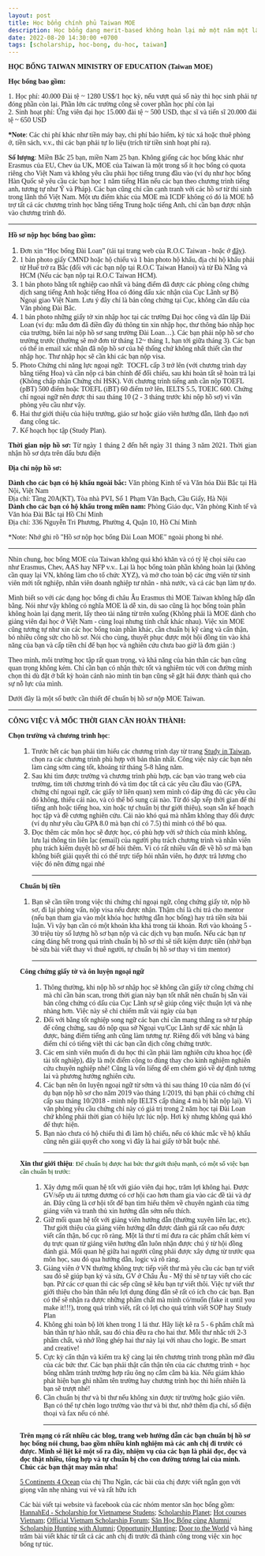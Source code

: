 ```yaml
---
layout: post
title: Học bổng chính phủ Taiwan MOE
description: Học bổng dạng merit-based không hoàn lại mở một năm một lần đối với tất cả các chuyên ngành bậc đại học, thạc sĩ và tiến sĩ. Học bổng bao gồm tiền học phí và sinh hoạt phí.
date: 2022-08-20 14:30:00 +0700
tags: [scholarship, hoc-bong, du-hoc, taiwan]
---
```

<div align="justify"><p><span style="font-family:Tahoma;"><b>HỌC BỔNG TAIWAN MINISTRY OF EDUCATION (Taiwan MOE)</b></span></p></div>

<p><strong><span style="font-family:Tahoma">Học bổng bao gồm:</span></strong>

<div align="justify"><p><span style="font-family:Tahoma;">1. Học phí: 40.000 Đài tệ ~ 1280 US$/1 học kỳ, nếu vượt quá số này thì học sinh phải tự đóng phần còn lại. Phần lớn các trường công sẽ cover phần học phí còn lại <br>2. Sinh hoạt phí: Ứng viên đại học 15.000 đài tệ ~ 500 USD, thạc sĩ và tiến sĩ 20.000 đài tệ ~ 650 USD <br> </span></p></div>
<p><span style="font-family:Tahoma"><strong>*Note</strong>: Các chi phí khác như tiền máy bay, chi phí bảo hiểm, ký túc xá hoặc thuê phòng ở, tiền sách, v.v., thì các bạn phải tự lo liệu (trích từ tiền sinh hoạt phí ra). </span></p>
<p><span style="font-family:Tahoma"><strong>Số lượng</strong>: Miền Bắc 25 bạn, miền Nam 25 bạn. Không giống các học bổng khác như Erasmus của EU, Chev ủa UK, MOE của Taiwan là một trong số ít học bổng có quota riêng cho Việt Nam và không yêu cầu phải học tiếng trung đầu vào (ví dụ như học bổng Hàn Quốc sẽ yêu cầu các bạn học 1 năm tiếng Hàn nếu các bạn theo chương trình tiếng anh, tương tự như Ý và Pháp). Các bạn cũng chỉ cần cạnh tranh với các hồ sơ từ thí sinh trong lãnh thổ Việt Nam. Một ưu điểm khác của MOE mà ICDF không có đó là MOE hỗ trợ tất cả các chương trình học bằng tiếng Trung hoặc tiếng Anh, chỉ cần bạn được nhận vào chương trình đó.</span></p>
<hr>
<p><strong><span style="font-family:Tahoma">Hồ sơ nộp học bổng bao gồm: </span></strong></p>
<ol><li><span style="font-family:Tahoma">Đơn xin “Học bổng Đài Loan” (tải tại trang web của R.O.C Taiwan - hoặc ở <a href="https://www.roc-taiwan.org/uploads/sites/98/2019/01/Form-dang-ky-xin-hoc-bong-dai-loan-2019.docx">đây</a>).</span></li>
  <li><span style="font-family:Tahoma">1 bản photo giấy CMND hoặc hộ chiếu và 1 bản photo hộ khẩu, địa chỉ hộ khẩu phải từ Huế trở ra Bắc (đối với các bạn nộp tại R.O.C Taiwan Hanoi) và từ Đà Nẵng và HCM (Nếu các bạn nộp tại R.O.C Taiwan HCM).</span></li>
  <li><span style="font-family:Tahoma">1 bản photo bằng tốt nghiệp cao nhất và bảng điểm đã được các phòng công chứng dịch sang tiếng Anh hoặc tiếng Hoa có đóng dấu xác nhận của Cục Lãnh sự Bộ Ngoại giao Việt Nam. Lưu ý đây chỉ là bản công chứng tại Cục, không cần dấu của Văn phòng Đài Bắc.</span></li>
  <li><span style="font-family:Tahoma">1 bản photo những giấy tờ xin nhập học tại các trường Đại học công và dân lập Đài Loan (ví dụ: mẫu đơn đã điền đầy đủ thông tin xin nhập học, thư thông báo nhập học của trường, biên lai nộp hồ sơ sang trường Đài Loan…). Các bạn phải nộp hồ sơ cho trường trước (thường sẽ mở đơn từ tháng 12~ tháng 1, hạn tới giữa tháng 3). Các bạn có thể in email xác nhận đã nộp hồ sơ của hệ thống chứ không nhất thiết cần thư nhập học. Thư nhập học sẽ cần khi các bạn nộp visa. </span></li>
  <li><span style="font-family:Tahoma">Photo Chứng chỉ năng lực ngoại ngữ:&nbsp; TOCFL cấp 3 trở lên (với chương trình dạy bằng tiếng Hoa) và cần nộp cả bản chính để đối chiếu, sau khi hoàn tất sẽ hoàn trả lại (Không chấp nhận Chứng chỉ HSK). Với chương trình tiếng anh cần nộp TOEFL (pBT) 500 điểm hoặc TOEFL (iBT) 60 điểm trở lên, IELTS 5.5, TOEIC 600. Chứng chỉ ngoại ngữ nên được thi sau tháng 10 (2 - 3 tháng trước khi nộp hồ sơ) vì văn phòng yêu cầu như vậy.</span></li>
  <li><span style="font-family:Tahoma">Hai thư giới thiệu của hiệu trưởng, giáo sư hoặc giáo viên hướng dẫn, lãnh đạo nơi đang công tác.</span></li><li><span style="font-family:Tahoma">Kế hoạch học tập (Study Plan).</span></li></ol>
  
<div align="justify"><p><span style="font-family:Tahoma;"><strong>Thời gian nộp hồ sơ:</strong> Từ ngày 1 tháng 2 đến hết ngày 31 tháng 3 năm 2021. Thời gian nhận hồ sơ dựa trên dấu bưu điện</span></p></div>

<div align="justify"><p><span style="font-family:Tahoma;"><strong>Địa chỉ nộp hồ sơ:</strong></span></p></div>

<div align="justify"><p><span style="font-family:Tahoma;"><strong>Dành cho các bạn có hộ khẩu ngoài bắc:</strong> Văn phòng Kinh tế và Văn hóa Đài Bắc tại Hà Nội, Việt Nam<br>Địa chỉ: Tầng 20A(KT), Tòa nhà PVI, Số 1 Phạm Văn Bạch, Cầu Giấy, Hà Nội<br><strong>Dành cho các bạn có hộ khẩu trong miền nam:</strong> Phòng Giáo dục, Văn phòng Kinh tế và Văn hóa Đài Bắc tại Hồ Chí Minh<br>Địa chỉ: 336 Nguyễn Tri Phương, Phường 4, Quận 10, Hồ Chí Minh</span></p></div>

<div align="justify"><p><span style="font-family:Tahoma;">*Note: Nhớ ghi rõ "Hồ sơ nộp học bổng Đài Loan MOE" ngoài phong bì nhé.</span></p></div>
<hr>
<p><span style="font-family: Tahoma">Nhìn chung, học bổng MOE của Taiwan không quá khó khăn và có tỷ lệ chọi siêu cao như Erasmus, Chev, AAS hay NFP v.v.. Lại là học bổng toàn phần không hoàn lại (không cần quay lại VN, không làm cho tổ chức XYZ), và mở cho toàn bộ các ứng viên từ sinh viên mới tốt nghiệp, nhân viên doanh nghiệp tư nhân - nhà nước, và cả các bạn làm tự do.</span></p>
<p><span style="font-family: Tahoma">Mình biết so với các dạng học bổng đi châu Âu Erasmus thì MOE Taiwan không hấp dẫn bằng. Nói như vậy không có nghĩa MOE là dễ xin, dù sao cũng là học bổng toàn phần không hoàn lại dạng merit, lấy theo tài năng từ trên xuống (Không phải là MOE dành cho giảng viên đại học ở Việt Nam - cùng loại nhưng tính chất khác nhau). Việc xin MOE cũng tương tự như xin các học bổng toàn phần khác, cần chuẩn bị kỹ càng và cẩn thận, bỏ nhiều công sức cho hồ sơ. Nói cho cùng, thuyết phục được một hội đồng tin vào khả năng của bạn và cấp tiền chỉ để bạn học và nghiên cứu chưa bao giờ là đơn giản :)</span></span></p>
<p><span style="font-family: Tahoma">Theo mình, môi trường học tập rất quan trọng, và khả năng của bản thân các bạn cũng quan trọng không kém. Chỉ cần bạn có nhận thức tốt và nghiêm túc với con đường mình chọn thì dù đặt ở bất kỳ hoàn cảnh nào mình tin bạn cũng sẽ gặt hái được thành quả cho sự nỗ lực của mình.</span></p>
<p><span style="font-family: Tahoma">Dưới đây là một số bước cần thiết để chuẩn bị hồ sơ nộp MOE Taiwan.</span></p>
<hr>
<p><strong><span style="font-family: Tahoma">CÔNG VIỆC VÀ MỐC THỜI GIAN CẦN HOÀN THÀNH:</span></strong></p>
<p><span style="font-family: Tahoma"><strong>Chọn trường và chương trình học</strong>:
<ol>
<ol>
<li><span style="font-family: Tahoma">Trước hết các bạn phải tìm hiểu các chương trình dạy từ trang <a href="https://www.studyintaiwan.org">Study in Taiwan</a>, chọn ra các chương trình phù hợp với bản thân nhất. Công việc này các bạn nên làm càng sớm càng tốt, khoảng từ tháng 5-8 hằng năm.</span></li>
<li><span style="font-family: Tahoma;">Sau khi tìm được trường và chương trình phù hợp, các bạn vào trang web của trường, tìm tới chương trình đó và tìm đọc tất cả các yêu cầu đầu vào (GPA, chứng chỉ ngoại ngữ, các giấy tờ liên quan) xem mình có đáp ứng đủ các yêu cầu đó không, thiếu cái nào, và có thể bổ sung cái nào. Từ đó sắp xếp thời gian để thi tiếng anh hoặc tiếng hoa, xin hoặc tự chuẩn bị thư giới thiệu), soạn sẵn kế hoạch học tập và đề cương nghiên cứu. Cái nào khó quá mà nhắm không thay đổi được (ví dụ như yêu cầu GPA 8.0 mà bạn chỉ có 7.5) thì mình có thể bỏ qua.</span></li>
<li><span style="font-family: Tahoma">Đọc thêm các môn học sẽ được học, có phù hợp với sở thích của mình không, lưu lại thông tin liên lạc (email) của người phụ trách chương trình và nhân viên phụ trách kiểm duyệt hồ sơ để hỏi thêm. Vì có rất nhiều vấn đề về hồ sơ mà bạn không biết giải quyết thì có thể trực tiếp hỏi nhân viên, họ được trả lương cho việc đó nên đừng ngại nhé</span></li><hr>
</ol>
<p><span style="font-family: Tahoma"><strong>Chuẩn bị tiền</strong></span></p>
<ol>
<li><span style="font-family: Tahoma">Bạn sẽ cần tiền trong việc thi chứng chỉ ngoại ngữ, công chứng giấy tờ, nộp hồ sơ, đi lại phỏng vấn, nộp visa nếu được nhận. Thậm chí là chi trả cho mentor (nếu bạn tham gia vào một khóa học hướng dẫn học bổng) hay trả tiền sửa bài luận. Vì vậy bạn cần có một khoản kha khá trong tài khoản. Rơi vào khoảng 5 - 30 triệu tùy số lượng hồ sơ bạn nộp và các dịch vụ bạn muốn. Nếu các bạn tự cáng đáng hết trong quá trình chuẩn bị hồ sơ thì sẽ tiết kiệm được tiền (nhờ bạn bè sửa bài viết thay vì thuê người, tự chuẩn bị hồ sơ thay vì tìm mentor)</span></li><hr>
</ol>
<p><span style="font-family: Tahoma"><strong>Công chứng giấy tờ và ôn luyện ngoại ngữ</strong>
<ol>
<ol>
<li><span style="font-family: Tahoma">Thông thường, khi nộp hồ sơ nhập học sẽ không cần giấy tờ công chứng chỉ mà chỉ cần bản scan, trong thời gian này bạn tốt nhất nên chuẩn bị sẵn vài bản công chứng có dấu của Cục Lãnh sự sẽ giúp công việc thuận lợi và nhẹ nhàng hơn. Việc này sẽ chỉ chiếm mất vài ngày của bạn</span></li>
<li><span style="font-family: Tahoma">Đối với bằng tốt nghiệp song ngữ các bạn chỉ cần mang thẳng ra sở tư pháp để công chứng, sau đó nộp qua sở Ngoại vụ/Cục Lãnh sự để xác nhận là được, bảng điểm tiếng anh cũng làm tương tự. Riêng đối với bằng và bảng điểm chỉ có tiếng việt thì các bạn cần dịch công chứng trước.</span></li>
<li><span style="font-family: Tahoma">Các em sinh viên muốn đi du học thì cần phải làm nghiên cứu khoa học (đề tài tốt nghiệp), đây là một điểm cộng to đùng thay cho kinh nghiệm nghiên cứu chuyên nghiệp nhé! Cũng là vốn liếng để em chém gió về dự định tương lai và phương hướng nghiên cứu.</span></li>
<li><span style="font-family: Tahoma">Các bạn nên ôn luyện ngoại ngữ từ sớm và thi sau tháng 10 của năm đó (ví dụ bạn nộp hồ sơ cho năm 2019 vào tháng 1/2019, thì bạn phải có chứng chỉ cấp sau tháng 10/2018 - mình nộp IELTS cấp tháng 4 mà bị bắt nộp lại). Vì văn phòng yêu cầu chứng chỉ này có giá trị trong 2 năm học tại Đài Loan chứ không phải thời gian có hiệu lực lúc nộp. Hơi kỳ nhưng không quá khó để thực hiện.</span></li>
<li><span style="font-family: Tahoma">Bạn nào chưa có hộ chiếu thì đi làm hộ chiếu, nếu có khúc mắc về hộ khẩu cũng nên giải quyết cho xong vì đây là hai giấy tờ bắt buộc nhé.</span></li><hr>
</ol>
</ol>
<p><span style="font-family: Tahoma"><strong>Xin thư giới thiệu</strong><span style="font-size: 95%; color: #003300; font-family: Tahoma;">: Để chuẩn bị được hai bức thư giới thiệu mạnh, có một số việc bạn cần chuẩn bị trước:</span>
<ol>
<ol>
<li><span style="font-family: Tahoma">Xây dựng mối quan hệ tốt với giáo viên đại học, trăm lợi không hại. Được GV/sếp ưu ái tương đương có cơ hội cao hơn tham gia vào các đề tài và dự án. Đây cũng là cơ hội tốt để bạn tìm hiểu thêm về chuyên ngành của từng giảng viên và tranh thủ xin hướng dẫn sớm nếu thích.</span></li>
<li><span style="font-family: Tahoma">Giữ mối quan hệ tốt với giảng viên hướng dẫn (thường xuyên liên lạc, etc). Thư giới thiệu của giảng viên hướng dẫn được đánh giá rất cao nếu được viết cẩn thận, bố cục rõ ràng. Một lá thư tỉ mỉ đưa ra các phẩm chất kèm ví dụ trực quan từ giảng viên hướng dẫn luôn nhận được chú ý từ hội đồng đánh giá. Mối quan hệ giữa hai người cũng phải được xây dựng từ trước qua môn học, sau đó qua hướng dẫn, logic và rõ ràng.</span></li>
<li><span style="font-family: Tahoma">Giảng viên ở VN thường không trực tiếp viết thư mà yêu cầu các bạn tự viết sau đó sẽ giúp bạn ký và sửa, GV ở Châu Âu - Mỹ thì sẽ tự tay viết cho các bạn. Pử các cơ quan thì các sếp cũng sẽ kêu bạn tự viết thôi. Việc tự viết thư giới thiệu cho bản thân nếu lợi dụng đúng đắn sẽ rất có ích cho các bạn. Bạn có thể sẽ nhận ra được những phẩm chất mà mình có/muốn (fake it until you make it!!!), trong quá trình viết, rất có lợi cho quá trình viết SOP hay Study Plan</span></li>
<li><span style="font-family: Tahoma">Không ghi toàn bộ lời khen trong 1 lá thư. Hãy liệt kê ra 5 - 6 phẩm chất mà bản thân tự hào nhất, sau đó chia đều ra cho hai thư. Mỗi thư nhắc tới 2-3 phẩm chất, và nhớ lồng ghép hai thư này lại với nhau cho logic. Be smart and creative!</span></li>
<li><span style="font-family: Tahoma">Cực kỳ cẩn thận và kiểm tra kỹ càng lại tên chương trình trong phần mở đầu của các bức thư. Các bạn phải thật cẩn thận tên của các chương trình + học bổng nhằm tránh trường hợp râu ông nọ cắm cằm bà kia. Nếu giám khảo phát hiện bạn ghi nhầm tên trường hay chương trình học thì hiển nhiên là bạn sẽ trượt nhé!</span></li>
<li><span style="font-family: Tahoma">Cần chuẩn bị thư và bì thư nếu không xin được từ trường hoặc giáo viên. Bạn có thể tự chèn logo trường vào thư và bì thư, nhớ thêm địa chỉ, số điện thoại và fax nếu có nhé.</span></li><hr>
</ol>
</ol>
<p><span style="font-family: Tahoma"><strong>Trên mạng có rất nhiều các blog, trang web hướng dẫn các bạn chuẩn bị hồ sơ học bổng nói chung, bao gồm nhiều kinh nghiệm mà các anh chị đi trước có được. Mình sẽ liệt kê một số ra đây, nhiệm vụ của các bạn là phải đọc, đọc và đọc thật nhiều, tổng hợp và tự chuẩn bị cho con đường tương lai của mình. Chúc các bạn thật may mắn nha! </span></strong>
<p><span style="font-family: Tahoma"><a href="https://5continents4oceans.com">5 Continents 4 Ocean</a> của chị Thu Ngân, các bài của chị được viết ngắn gọn với giọng văn nhẹ nhàng vui vẻ và rất hữu ích</span></p>
<p><span style="font-family: Tahoma">Các bài viết tại website và facebook của các nhóm mentor săn học bổng gồm: <a href="https://hannahed.co">HannahEd - Scholarship for Vietnamese Studens</a>; <a href="https://scholarshipplanet.info/vi/">Scholarship Planet</a>; <a href="https://www.hotcourses.vn">Hot courses Vietnam</a>; <a href="https://www.facebook.com/official.vietnam.scholarship.forum/">Official Vietnam Scholarship Forum</a>; <a href="http://www.facebook.com/ScholarshipHuntingwithAlumni">Săn Học Bổng cùng Alumni/ Scholarship Hunting with Alumni</a>; <a href="https://www.facebook.com/DuHocSanHocBong">Opportunity Hunting;</a>&nbsp;<a href="https://www.facebook.com/doortotherworld/">Door to the World</a> và hàng trăm bài viết khác từ tất cả các anh chị đi trước đã thành công trong việc xin học bổng tự túc.</span></p>

